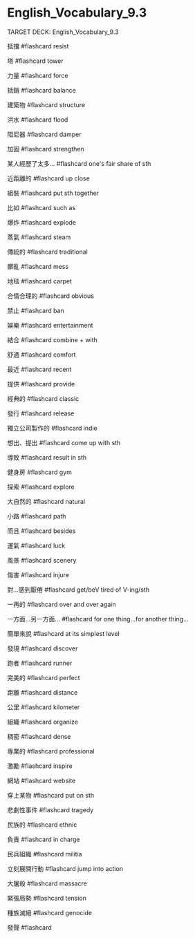 # English_Vocabulary_9.3

TARGET DECK: English_Vocabulary_9.3

抵擋 #flashcard 
resist

塔 #flashcard 
tower

力量 #flashcard 
force

抵銷 #flashcard 
balance

建築物 #flashcard 
structure

洪水 #flashcard 
flood

阻尼器 #flashcard 
damper

加固 #flashcard 
strengthen

某人經歷了太多... #flashcard 
one's fair share of sth

近距離的 #flashcard 
up close

組裝 #flashcard 
put sth together

比如 #flashcard 
such as

爆炸 #flashcard 
explode

蒸氣 #flashcard 
steam

傳統的 #flashcard 
traditional

髒亂 #flashcard 
mess

地毯 #flashcard 
carpet

合情合理的 #flashcard 
obvious

禁止 #flashcard 
ban

娛樂 #flashcard 
entertainment

結合 #flashcard 
combine + with

舒適 #flashcard 
comfort

最近 #flashcard 
recent

提供 #flashcard 
provide

經典的 #flashcard 
classic

發行 #flashcard 
release

獨立公司製作的 #flashcard 
indie

想出、提出 #flashcard 
come up with sth

導致 #flashcard 
result in sth

健身房 #flashcard 
gym

探索 #flashcard 
explore

大自然的 #flashcard 
natural

小路 #flashcard 
path

而且 #flashcard 
besides

運氣 #flashcard 
luck

風景 #flashcard 
scenery

傷害 #flashcard 
injure

對...感到厭倦 #flashcard 
get/beV tired of V-ing/sth

一再的 #flashcard 
over and over again

一方面...另一方面... #flashcard 
for one thing...for another thing...

簡單來說 #flashcard 
at its simplest level

發現 #flashcard 
discover

跑者 #flashcard 
runner

完美的 #flashcard 
perfect

距離 #flashcard 
distance

公里 #flashcard 
kilometer

組織 #flashcard 
organize

稠密 #flashcard 
dense

專業的 #flashcard 
professional

激勵 #flashcard 
inspire

網站 #flashcard 
website

穿上某物 #flashcard 
put on sth

悲劇性事件 #flashcard 
tragedy

民族的 #flashcard 
ethnic

負責 #flashcard 
in charge

民兵組織 #flashcard 
militia

立刻展開行動 #flashcard 
jump into action

大屠殺 #flashcard 
massacre

緊張局勢 #flashcard 
tension

種族滅絕 #flashcard 
genocide

發聲 #flashcard 
